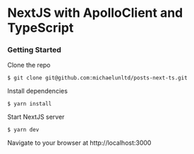 # NextJS with ApolloClient and TypeScript

### Getting Started
Clone the repo
```
$ git clone git@github.com:michaelunltd/posts-next-ts.git
```

Install dependencies
```
$ yarn install
```

Start NextJS server
```
$ yarn dev
```

Navigate to your browser at http://localhost:3000
